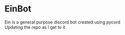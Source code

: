 # EinBot
Ein is a general purpose discord bot created using pycord  
Updating the repo as I get to it
